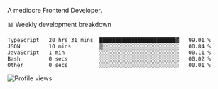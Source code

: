A mediocre Frontend Developer.

📊 Weekly development breakdown
<!--START_SECTION:waka-->

```text
TypeScript   20 hrs 31 mins  ████████████████████████▓   99.01 %
JSON         10 mins         ▒░░░░░░░░░░░░░░░░░░░░░░░░   00.84 %
JavaScript   1 min           ░░░░░░░░░░░░░░░░░░░░░░░░░   00.11 %
Bash         0 secs          ░░░░░░░░░░░░░░░░░░░░░░░░░   00.02 %
Other        0 secs          ░░░░░░░░░░░░░░░░░░░░░░░░░   00.01 %
```

<!--END_SECTION:waka-->

<img src="https://gpvc.arturio.dev/iqbalfasri" alt="Profile views"/>
